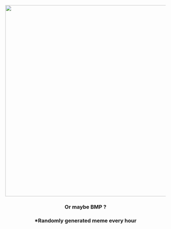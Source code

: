<p align="center">
        <img src="https://i.redd.it/xcb6r97oo1k91.jpg" width="600" height="600">
        </p>
        <h3 align="center">Or maybe BMP ?</h3>
        <h3 align="center">*Randomly generated meme every hour</h3>
    